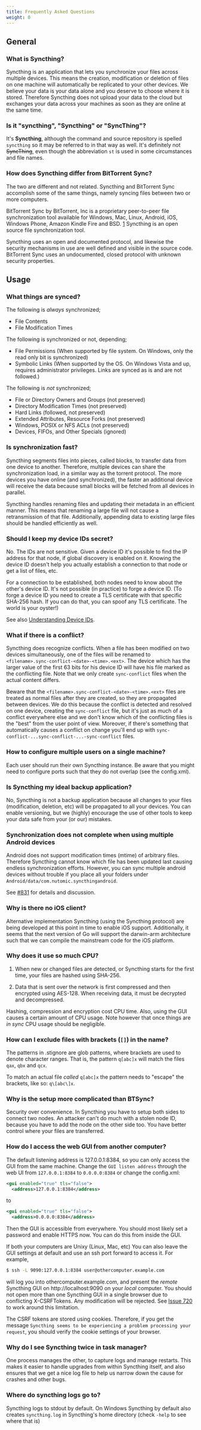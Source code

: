 ```yaml
---
title: Frequently Asked Questions
weight: 0
---
```


## General

### What is Syncthing?

Syncthing is an application that lets you synchronize your files across multiple devices. This means the creation, modification or deletion of files on one machine will automatically be replicated to your other devices. We believe your data is your data alone and you deserve to choose where it is stored. Therefore Syncthing does not upload your data to the cloud but exchanges your data across your machines as soon as they are online at the same time.

### Is it "syncthing", "Syncthing" or "SyncThing"?

It's **Syncthing**, although the command and source repository is spelled `syncthing` so it may be referred to in that way as well. It's definitely not ~~SyncThing~~, even though the abbreviation `st` is used in some circumstances and file names.

### How does Syncthing differ from BitTorrent Sync?

The two are different and not related. Syncthing and BitTorrent Sync accomplish some of the same things, namely syncing files between two or more computers.

BitTorrent Sync by BitTorrent, Inc is a proprietary peer-to-peer file synchronization tool available for Windows, Mac, Linux, Android, iOS, Windows Phone, Amazon Kindle Fire and BSD. [1] Syncthing is an open source file synchronization tool.

Syncthing uses an open and documented protocol, and likewise the security mechanisms in use are well defined and visible in the source code. BitTorrent Sync uses an undocumented, closed protocol with unknown security properties.

[1]: http://en.wikipedia.org/wiki/BitTorrent_Sync

## Usage

### What things are synced?

The following is *always* synchronized;

* File Contents
* File Modification Times

The following is synchronized or not, depending;

* File Permissions (When supported by file system. On Windows, only the read only bit is synchronized)
* Symbolic Links (When supported by the OS. On Windows Vista and up, requires administrator privileges. Links are synced as is and are not followed.)

The following is *not* synchronized;

* File or Directory Owners and Groups (not preserved) 
* Directory Modification Times (not preserved) 
* Hard Links (followed, not preserved) 
* Extended Attributes, Resource Forks (not preserved) 
* Windows, POSIX or NFS ACLs (not preserved) 
* Devices, FIFOs, and Other Specials (ignored)

### Is synchronization fast?

Syncthing segments files into pieces, called blocks, to transfer data from one device to another. Therefore, multiple devices can share the synchronization load, in a similar way as the torrent protocol. The more devices you have online (and synchronized), the faster an additional device will receive the data because small blocks will be fetched from all devices in parallel.

Syncthing handles renaming files and updating their metadata in an efficient manner. This means that renaming a large file will not cause a retransmission of that file. Additionally, appending data to existing large files should be handled efficiently as well.

### Should I keep my device IDs secret?

No. The IDs are not sensitive. Given a device ID it's possible to find
the IP address for that node, if global discovery is enabled on it.
Knowing the device ID doesn't help you actually establish a connection
to that node or get a list of files, etc.

For a connection to be established, both nodes need to know about the
other's device ID. It's not possible (in practice) to forge a device ID.
(To forge a device ID you need to create a TLS certificate with that
specific SHA-256 hash. If you can do that, you can spoof any TLS
certificate. The world is your oyster!)

See also [Understanding Device IDs](http://docs.syncthing.net/dev/device-ids.html).

### What if there is a conflict?

Syncthing does recognize conflicts. When a file has been modified on two devices simultaneously, one of the files will be renamed to `<filename>.sync-conflict-<date>-<time>.<ext>`. The device which has the larger value of the first 63 bits for his device ID will have his file marked as the conflicting file. Note that we only create `sync-conflict` files when the actual content differs.


Beware that the `<filename>.sync-conflict-<date>-<time>.<ext>` files are treated as normal files after they are created, so they are propagated between devices. We do this because the conflict is detected and resolved on one device, creating the `sync-conflict` file, but it's just as much of a conflict everywhere else and we don't know which of the conflicting files is the "best" from the user point of view. Moreover, if there's something that automatically causes a conflict on change you'll end up with `sync-conflict-...sync-conflict-...-sync-conflict` files.


### How to configure multiple users on a single machine?

Each user should run their own Syncthing instance. Be aware that you might need to configure ports such that they do not overlap (see the config.xml).

### Is Syncthing my ideal backup application?

No, Syncthing is not a backup application because all changes to your files (modification, deletion, etc) will be propagated to all your devices. You can enable versioning, but we (highly) encourage the use of other tools to keep your data safe from your (or our) mistakes.

### Synchronization does not complete when using multiple Android devices

Android does not support modification times (mtime) of arbitrary files. Therefore Syncthing cannot know which file has been updated last causing endless synchronization efforts. However, you can sync multiple android devices without trouble if you place all your folders under `Android/data/com.nutomic.syncthingandroid`. 

See [#831](https://github.com/syncthing/syncthing/issues/831) for details and discussion.

### Why is there no iOS client?

Alternative implementation Syncthing (using the Syncthing protocol) are being developed at this point in time to enable iOS support. Additionally, it seems that the next version of Go will support the darwin-arm architecture such that we can compile the mainstream code for the iOS platform.

### Why does it use so much CPU?

1. When new or changed files are detected, or Syncthing starts for the
   first time, your files are hashed using SHA-256.

2. Data that is sent over the network is first compressed and then
   encrypted using AES-128. When receiving data, it must be decrypted
   and decompressed.

Hashing, compression and encryption cost CPU time. Also, using the GUI causes a certain amount of CPU usage. Note however that once things are *in sync* CPU usage should be negligible.

### How can I exclude files with brackets (`[]`) in the name?

The patterns in .stignore are glob patterns, where brackets are used to
denote character ranges. That is, the pattern `q[abc]x` will match the
files `qax`, `qbx` and `qcx`.

To match an actual file *called* `q[abc]x` the pattern needs to "escape" the brackets, like so: `q\[abc\]x`.

### Why is the setup more complicated than BTSync?

Security over convenience. In Syncthing you have to setup both sides to
connect two nodes. An attacker can't do much with a stolen node ID,
because you have to add the node on the other side too. You have better
control where your files are transferred.

### How do I access the web GUI from another computer?

The default listening address is 127.0.0.1:8384, so you can only access
the GUI from the same machine. Change the `GUI listen address` through 
the web UI from `127.0.0.1:8384` to `0.0.0.0:8384` or change the 
config.xml:

```xml
<gui enabled="true" tls="false">
  <address>127.0.0.1:8384</address>
```

to

```xml
<gui enabled="true" tls="false">
  <address>0.0.0.0:8384</address>
```

Then the GUI is accessible from everywhere. You should most likely set a
password and enable HTTPS now. You can do this from inside the GUI.

If both your computers are Unixy (Linux, Mac, etc) You can also leave the GUI settings at default and use an ssh port forward to access it. For example,

```bash
$ ssh -L 9090:127.0.0.1:8384 user@othercomputer.example.com
```

will log you into othercomputer.example.com, and present the *remote* Syncthing GUI on http://localhost:9090 on your *local* computer.
You should not open more than one Syncthing GUI in a single browser due to conflicting X-CSRFTokens. Any modification will be rejected. See [Issue 720](https://github.com/syncthing/syncthing/issues/720#issuecomment-58159631) to work around this limitation.

The CSRF tokens are stored using cookies. Therefore, if you get the message `Syncthing seems to be experiencing a problem processing your request`, you should verify the cookie settings of your browser.

### Why do I see Syncthing twice in task manager?

One process manages the other, to capture logs and manage restarts. This makes it easier to handle upgrades from within Syncthing itself, and also ensures that we get a nice log file to help us narrow down the cause for crashes and other bugs.

### Where do syncthing logs go to?
Syncthing logs to stdout by default.
On Windows Syncthing by default also creates `syncthing.log` in Syncthing's home directory (check `-help` to see where that is)
